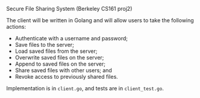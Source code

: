 Secure File Sharing System (Berkeley CS161 proj2)

The client will be written in Golang and will allow users to take the following actions:

- Authenticate with a username and password;
- Save files to the server;
- Load saved files from the server;
- Overwrite saved files on the server;
- Append to saved files on the server;
- Share saved files with other users; and
- Revoke access to previously shared files.

Implementation is in `client.go`, and tests are in `client_test.go`.



